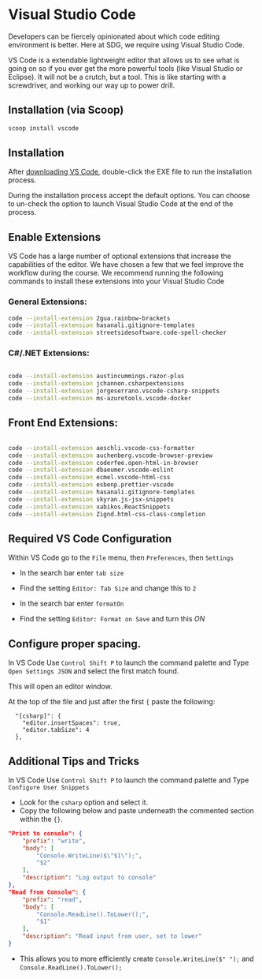 # Visual Studio Code

Developers can be fiercely opinionated about which code editing environment is better. Here at SDG, we require using Visual Studio Code.

VS Code is a extendable lightweight editor that allows us to see what is going on so if you ever get the more powerful tools (like Visual Studio or Eclipse). It will not be a crutch, but a tool. This is like starting with a screwdriver, and working our way up to power drill.

## Installation (via Scoop)

```sh
scoop install vscode
```

## Installation

After [downloading VS Code](https://code.visualstudio.com/Download), double-click the EXE file to run the installation process.

During the installation process accept the default options. You can choose to un-check the option to launch Visual Studio Code at the end of the process.

<!-- _First time setup instructions for Mac_

- Make sure you are running VS Code from your applications folder, not your downloads
- Launch VS Code
- Use `Command Shift P` to launch the command palette
- Type `command` to search for the entry `Shell Command: Install 'code' command in PATH` and press `ENTER` -->

## Enable Extensions

VS Code has a large number of optional extensions that increase the capabilities of the editor. We have chosen a few that we feel improve the workflow during the course. We recommend running the following commands to install these extensions into your Visual Studio Code

### General Extensions:

```sh
code --install-extension 2gua.rainbow-brackets
code --install-extension hasanali.gitignore-templates
code --install-extension streetsidesoftware.code-spell-checker
```

### C#/.NET Extensions:

```sh

code --install-extension austincummings.razor-plus
code --install-extension jchannon.csharpextensions
code --install-extension jorgeserrano.vscode-csharp-snippets
code --install-extension ms-azuretools.vscode-docker
```

<!--
# These are not found
```
code --install-extension ms-vscode.csharp
code --install-extension ScottSauber.blazorsnippets

``` -->

## Front End Extensions:

```sh

code --install-extension aeschli.vscode-css-formatter
code --install-extension auchenberg.vscode-browser-preview
code --install-extension coderfee.open-html-in-browser
code --install-extension dbaeumer.vscode-eslint
code --install-extension ecmel.vscode-html-css
code --install-extension esbenp.prettier-vscode
code --install-extension hasanali.gitignore-templates
code --install-extension skyran.js-jsx-snippets
code --install-extension xabikos.ReactSnippets
code --install-extension Zignd.html-css-class-completion

```

## Required VS Code Configuration

Within VS Code go to the `File` menu, then `Preferences`, then `Settings`

- In the search bar enter `tab size`
- Find the setting `Editor: Tab Size` and change this to `2`

- In the search bar enter `formatOn`
- Find the setting `Editor: Format on Save` and turn this _ON_

## Configure proper spacing.

In VS Code Use `Control Shift P` to launch the command palette and Type `Open Settings JSON` and select the first match found.

This will open an editor window.

At the top of the file and just after the first `{` paste the following:

```
  "[csharp]": {
    "editor.insertSpaces": true,
    "editor.tabSize": 4
  },
```

## Additional Tips and Tricks

In VS Code Use `Control Shift P` to launch the command palette and Type `Configure User Snippets`

- Look for the `csharp` option and select it.
- Copy the following below and paste underneath the commented section within the `{}`.

```json
"Print to console": {
	"prefix": "write",
	"body": [
		"Console.WriteLine($\"$1\");",
		"$2"
	],
	"description": "Log output to console"
},
"Read from Console": {
	"prefix": "read",
	"body": [
		"Console.ReadLine().ToLower();",
		"$1"
	],
	"description": "Read input from user, set to lower"
}
```

- This allows you to more efficiently create `Console.WriteLine($" ");` and `Console.ReadLine().ToLower();`
